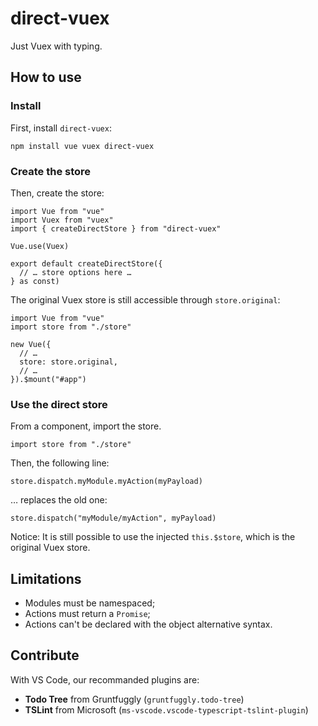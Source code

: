 # direct-vuex

Just Vuex with typing.

## How to use

### Install

First, install `direct-vuex`:

    npm install vue vuex direct-vuex

### Create the store

Then, create the store:

    import Vue from "vue"
    import Vuex from "vuex"
    import { createDirectStore } from "direct-vuex"

    Vue.use(Vuex)

    export default createDirectStore({
      // … store options here …
    } as const)

The original Vuex store is still accessible through `store.original`:

    import Vue from "vue"
    import store from "./store"

    new Vue({
      // …
      store: store.original,
      // …
    }).$mount("#app")

### Use the direct store

From a component, import the store.

    import store from "./store"

Then, the following line:

    store.dispatch.myModule.myAction(myPayload)

… replaces the old one:

    store.dispatch("myModule/myAction", myPayload)

Notice: It is still possible to use the injected `this.$store`, which is the original Vuex store.

## Limitations

- Modules must be namespaced;
- Actions must return a `Promise`;
- Actions can't be declared with the object alternative syntax.

## Contribute

With VS Code, our recommanded plugins are:

- **Todo Tree** from Gruntfuggly (`gruntfuggly.todo-tree`)
- **TSLint** from Microsoft (`ms-vscode.vscode-typescript-tslint-plugin`)
